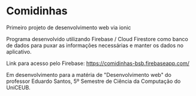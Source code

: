 # Comidinhas
Primeiro projeto de desenvolvimento web via ionic

Programa desenvolvido utilizando Firebase / Cloud Firestore como banco de dados para puxar as informações necessárias e manter os dados no aplicativo.

Link para acesso pelo Firebase:
https://comidinhas-bsb.firebaseapp.com/

Em desenvolvimento para a matéria de "Desenvolvimento web" do professor Eduardo Santos, 5º Semestre de Ciência da Computação do UniCEUB.


